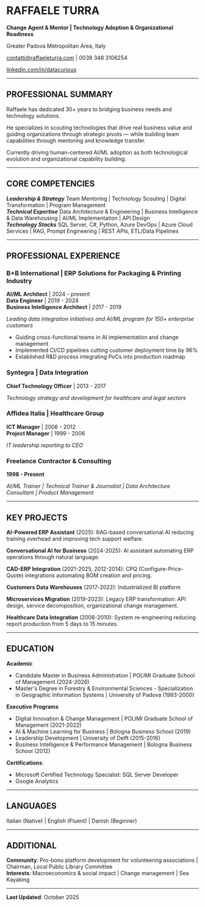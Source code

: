 # RAFFAELE TURRA

**Change Agent & Mentor | Technology Adoption & Organizational Readiness**

Greater Padova Metropolitan Area, Italy

contatti@raffaeleturra.com | 0039 348 3106254

[linkedin.com/in/datacurious](https://www.linkedin.com/in/datacurious/)

---

## PROFESSIONAL SUMMARY

Raffaele has dedicated 30+ years to bridging business needs and technology solutions.

He specializes in scouting technologies that drive real business value and guiding organizations through strategic pivots — while building team capabilities through mentoring and knowledge transfer.

Currently driving human-centered AI/ML adoption as both technological evolution and organizational capability building.

---

## CORE COMPETENCIES

***Leadership & Strategy*** Team Mentoring | Technology Scouting | Digital Transformation | Program Management<br/>
***Technical Expertise*** Data Architecture & Engineering | Business Intelligence & Data Warehousing | AI/ML Implementation | API Design<br/>
***Technology Stacks*** SQL Server, C#, Python, Azure DevOps | Azure Cloud Services | RAG, Prompt Engineering | REST APIs, ETL/Data Pipelines

---

## PROFESSIONAL EXPERIENCE

### B+B International | ERP Solutions for Packaging & Printing Industry

**AI/ML Architect** | 2024 - present<br />
**Data Engineer** | 2019 - 2024<br />
**Business Intelligence Architect** | 2017 - 2019

*Leading data integration initiatives and AI/ML program for 150+ enterprise customers*

* Guiding cross-functional teams in AI implementation and change management
* Implemented CI/CD pipelines cutting customer deployment time by 96%
* Established R&D process integrating PoCs into production roadmap

### Syntegra | Data Integration
**Chief Technology Officer** | 2013 - 2017

*Technology strategy and development for healthcare and legal sectors*

### Affidea Italia | Healthcare Group
**ICT Manager** | 2006 - 2012<br />
**Project Manager** | 1999 - 2006

*IT leadership reporting to CEO*

### Freelance Contractor & Consulting
**1998 - Present**

*AI/ML Trainer | Technical Trainer & Journalist | Data Architecture Consultant | Product Management*

---

## KEY PROJECTS

**AI-Powered ERP Assistant** (2025): RAG-based conversational AI reducing training overhead and improving tech support welfare.

**Conversational AI for Business** (2024-2025): AI assistant automating ERP operations through natural language.

**CAD-ERP Integration** (2021-2025, 2012-2014): CPQ (Configure-Price-Quote) integrations automating BOM creation and pricing.

**Customers Data Warehouses** (2017-2022): Industrialized BI platform

**Microservices Migration** (2019-2023): Legacy ERP transformation: API design, service decomposition, organizational change management.

**Healthcare Data Integration** (2008-2010): System re-engineering reducing report production from 5 days to 15 minutes.

---

## EDUCATION

**Academic**

* Candidate Master in Business Administration | POLIMI Graduate School of Management (2024-2026)
* Master's Degree in Forestry & Environmental Sciences - Specialization in Geographic Information Systems | University of Padova (1993-2000)

**Executive Programs**

* Digital Innovation & Change Management | POLIMI Graduate School of Management (2021-2022)
* AI & Machine Learning for Business | Bologna Business School (2019)
* Leadership Development | University of Delft (2015-2016)
* Business Intelligence & Performance Management | Bologna Business School (2012)

**Certifications**: 

* Microsoft Certified Technology Specialist: SQL Server Developer 
* Google Analytics

---

## LANGUAGES

Italian (Native) | English (Fluent) | Danish (Beginner)

---

## ADDITIONAL

**Community**: Pro-bono platform development for volunteering associations | Chairman, Local Public Library Committee<br />
**Interests**: Macroeconomics & social impact | Change management | Sea Kayaking

---

**Last Updated**: October 2025
